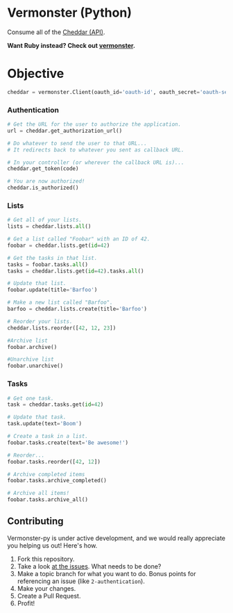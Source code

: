 # Vermonster (Python)

Consume all of the [Cheddar (API)](https://cheddarapp.com/developer).

**Want Ruby instead? Check out [vermonster](https://github.com/eturk/vermonster).**

# Objective

``` python
cheddar = vermonster.Client(oauth_id='oauth-id', oauth_secret='oauth-secret')
```

### Authentication

``` python
# Get the URL for the user to authorize the application.
url = cheddar.get_authorization_url()

# Do whatever to send the user to that URL...
# It redirects back to whatever you sent as callback URL.

# In your controller (or wherever the callback URL is)...
cheddar.get_token(code)

# You are now authorized!
cheddar.is_authorized()
```

### Lists

``` python
# Get all of your lists.
lists = cheddar.lists.all()

# Get a list called "Foobar" with an ID of 42.
foobar = cheddar.lists.get(id=42)

# Get the tasks in that list.
tasks = foobar.tasks.all()
tasks = cheddar.lists.get(id=42).tasks.all()

# Update that list.
foobar.update(title='Barfoo')

# Make a new list called "Barfoo".
barfoo = cheddar.lists.create(title='Barfoo')

# Reorder your lists.
cheddar.lists.reorder([42, 12, 23])

#Archive list
foobar.archive()

#Unarchive list
foobar.unarchive()
```

### Tasks

``` python
# Get one task.
task = cheddar.tasks.get(id=42)

# Update that task.
task.update(text='Boom')

# Create a task in a list.
foobar.tasks.create(text='Be awesome!')

# Reorder...
foobar.tasks.reorder([42, 12])

# Archive completed items
foobar.tasks.archive_completed()

# Archive all items!
foobar.tasks.archive_all()
```

## Contributing

Vermonster-py is under active development, and we would really appreciate you helping us out! Here's how.

1. Fork this repository.
2. Take a look [at the issues](https://github.com/jpennell/vermonster-py/issues). What needs to be done?
3. Make a topic branch for what you want to do. Bonus points for referencing an issue (like `2-authentication`).
4. Make your changes.
5. Create a Pull Request.
6. Profit!